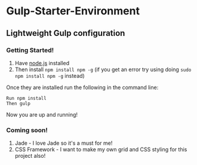 # Gulp-Starter-Environment

## Lightweight Gulp configuration

### Getting Started!
1. Have [node.js](https://nodejs.org/) installed
2. Then install ``npm install npm -g`` (if you get an error try using doing ``sudo npm install npm -g`` instead)

Once they are installed run the following in the command line:

    Run npm install
    Then gulp

Now you are up and running!

### Coming soon!
1. Jade - I love Jade so it's a must for me!
2. CSS Framework - I want to make my own grid and CSS styling for this project also!
